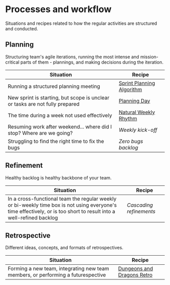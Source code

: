 # Processes and workflow

Situations and recipes related to how the regular activities are structured and conducted.

## Planning

Structuring team's agile iterations, running the most intense and mission-critical parts of them - plannings, and making decisions during the iteration.

| Situation                                                                    | Recipe                                                               |
| ---------------------------------------------------------------------------- | -------------------------------------------------------------------- |
| Running a structured planning meeting                                        | [Sprint Planning Algorithm](./planning/sprint-planning-algorithm.md) |
| New sprint is starting, but scope is unclear or tasks are not fully prepared | [Planning Day](./planning/planning-day.md)                           |
| The time during a week not used effectively                                  | [Natural Weekly Rhythm](./planning/natural-weekly-rhythm.md)         |
| Resuming work after weekend... where did I stop? Where are we going?         | _Weekly kick-off_                                                    |
| Struggling to find the right time to fix the bugs                            | _Zero bugs backlog_                                                  |

## Refinement

Healthy backlog is healthy backbone of your team.

| Situation                                                                                                                                                           | Recipe                  |
| ------------------------------------------------------------------------------------------------------------------------------------------------------------------- | ----------------------- |
| In a cross-functional team the regular weekly or bi-weekly time box is not using everyone's time effectively, or is too short to result into a well-refined backlog | _Cascading refinements_ |

## Retrospective

Different ideas, concepts, and formats of retrospectives.

| Situation                                                                        | Recipe                                                                              |
| -------------------------------------------------------------------------------- | ----------------------------------------------------------------------------------- |
| Forming a new team, integrating new team members, or performing a futurespective | [Dungeons and Dragons Retro](./retrospective/dungeons-and-dragons-retrospective.md) |
